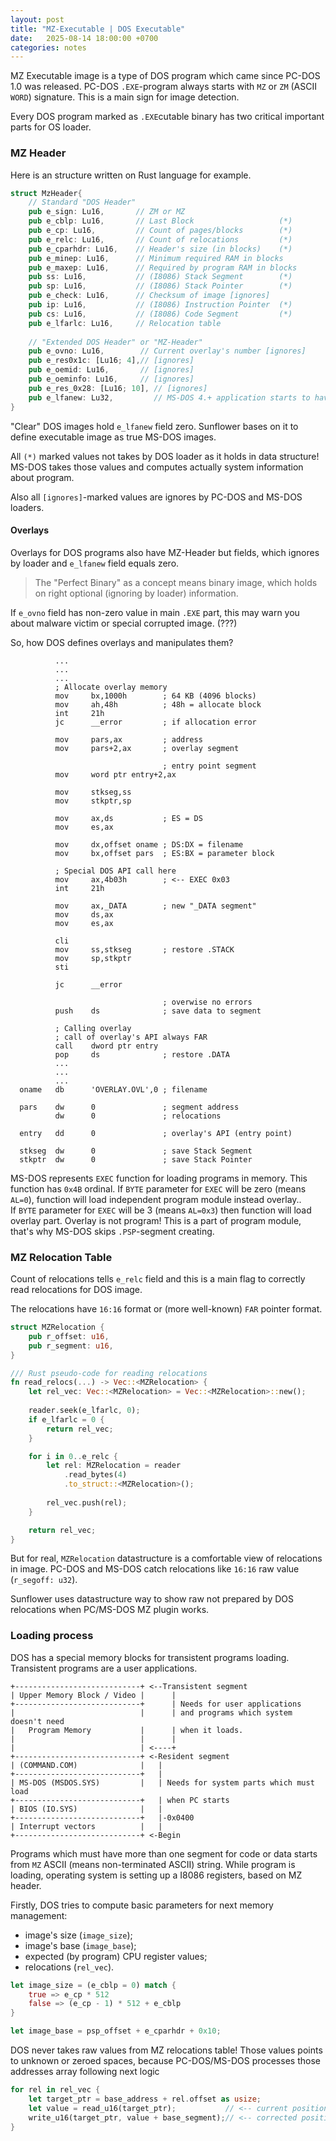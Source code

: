 ```yaml
---
layout: post
title: "MZ-Executable | DOS Executable"
date:   2025-08-14 18:00:00 +0700
categories: notes 
---
```


MZ Executable image is a type of DOS program which came since PC-DOS 1.0 was released.
PC-DOS `.EXE`-program always starts with `MZ` or `ZM` (ASCII `WORD`) signature.
This is a main sign for image detection. 

Every DOS program marked as `.EXE`cutable binary has two critical important
parts for OS loader. 

### MZ Header

Here is an structure written on Rust language for example.

```rust
struct MzHeader{
    // Standard "DOS Header"
    pub e_sign: Lu16,       // ZM or MZ
    pub e_cblp: Lu16,       // Last Block                   (*)
    pub e_cp: Lu16,         // Count of pages/blocks        (*)
    pub e_relc: Lu16,       // Count of relocations         (*)
    pub e_cparhdr: Lu16,    // Header's size (in blocks)    (*)
    pub e_minep: Lu16,      // Minimum required RAM in blocks
    pub e_maxep: Lu16,      // Required by program RAM in blocks
    pub ss: Lu16,           // (I8086) Stack Segment        (*)
    pub sp: Lu16,           // (I8086) Stack Pointer        (*)
    pub e_check: Lu16,      // Checksum of image [ignores]
    pub ip: Lu16,           // (I8086) Instruction Pointer  (*)
    pub cs: Lu16,           // (I8086) Code Segment         (*)
    pub e_lfarlc: Lu16,     // Relocation table
    
    // "Extended DOS Header" or "MZ-Header" 
    pub e_ovno: Lu16,        // Current overlay's number [ignores]
    pub e_res0x1c: [Lu16; 4],// [ignores]
    pub e_oemid: Lu16,       // [ignores]
    pub e_oeminfo: Lu16,     // [ignores]
    pub e_res_0x28: [Lu16; 10], // [ignores]
    pub e_lfanew: Lu32,         // MS-DOS 4.+ application starts to have it non-zero 
}
```

"Clear" DOS images hold `e_lfanew` field zero. Sunflower bases on it to define
executable image as true MS-DOS images. 

All `(*)` marked values not takes by DOS loader as it holds in data structure!
MS-DOS takes those values and computes actually system information about program.

Also all `[ignores]`-marked values are ignores by PC-DOS and MS-DOS loaders. 

#### Overlays

Overlays for DOS programs also have MZ-Header but fields, which ignores by loader
and `e_lfanew` field equals zero.

> The "Perfect Binary" as a concept means binary image, which
> holds on right optional (ignoring by loader) information. 

If `e_ovno` field has non-zero value in main `.EXE` part,
this may warn you about malware victim or special corrupted image. (???)

So, how DOS defines overlays and manipulates them?

```assembly
          ...
          ...
          ...
          ; Allocate overlay memory
          mov     bx,1000h        ; 64 KB (4096 blocks)
          mov     ah,48h          ; 48h = allocate block
          int     21h             
          jc      __error         ; if allocation error
 
          mov     pars,ax         ; address
          mov     pars+2,ax       ; overlay segment
 
                                  ; entry point segment
          mov     word ptr entry+2,ax
 
          mov     stkseg,ss
          mov     stkptr,sp
 
          mov     ax,ds           ; ES = DS
          mov     es,ax
 
          mov     dx,offset oname ; DS:DX = filename
          mov     bx,offset pars  ; ES:BX = parameter block
          
          ; Special DOS API call here
          mov     ax,4b03h        ; <-- EXEC 0x03
          int     21h
 
          mov     ax,_DATA        ; new "_DATA segment"
          mov     ds,ax
          mov     es,ax
 
          cli
          mov     ss,stkseg       ; restore .STACK
          mov     sp,stkptr
          sti
 
          jc      __error
 
                                  ; overwise no errors
          push    ds              ; save data to segment
          
          ; Calling overlay
          ; call of overlay's API always FAR
          call    dword ptr entry
          pop     ds              ; restore .DATA
          ...
          ...
          ...
  oname   db      'OVERLAY.OVL',0 ; filename
 
  pars    dw      0               ; segment address
          dw      0               ; relocations
 
  entry   dd      0               ; overlay's API (entry point)
 
  stkseg  dw      0               ; save Stack Segment
  stkptr  dw      0               ; save Stack Pointer
```

MS-DOS represents `EXEC` function for loading programs in memory. This function has `0x4B` ordinal.
If `BYTE` parameter for `EXEC` will be zero (means `AL=0`), function will load independent program
module instead overlay..  
If `BYTE` parameter for `EXEC` will be 3 (means `AL=0x3`) then function will load overlay part.
Overlay is not program! This is a part of program module, that's why MS-DOS skips `.PSP`-segment creating.

### MZ Relocation Table

Count of relocations tells `e_relc` field and this is a main flag
to correctly read relocations for DOS image.

The relocations have `16:16` format or (more well-known) `FAR` pointer format.


```rust
struct MZRelocation {
    pub r_offset: u16,
    pub r_segment: u16,
}

/// Rust pseudo-code for reading relocations
fn read_relocs(...) -> Vec::<MZRelocation> {
    let rel_vec: Vec::<MZRelocation> = Vec::<MZRelocation>::new();
    
    reader.seek(e_lfarlc, 0);
    if e_lfarlc = 0 {
        return rel_vec;
    }

    for i in 0..e_relc {
        let rel: MZRelocation = reader
            .read_bytes(4)
            .to_struct::<MZRelocation>();
        
        rel_vec.push(rel);
    }

    return rel_vec;
}
```

But for real, `MZRelocation` datastructure is a comfortable view of
relocations in image. PC-DOS and MS-DOS catch relocations like `16:16` raw value (`r_segoff: u32`).

Sunflower uses datastructure way to show raw not prepared by DOS relocations
when PC/MS-DOS MZ plugin works.

### Loading process

DOS has a special memory blocks for transistent programs loading.
Transistent programs are a user applications.

```
+----------------------------+ <--Transistent segment
| Upper Memory Block / Video |      |
+----------------------------+      | Needs for user applications
|                            |      | and programs which system doesn't need
|   Program Memory           |      | when it loads.
|                            |      | 
|                            | <----+
+----------------------------+ <-Resident segment
| (COMMAND.COM)              |   |
+----------------------------+   | 
| MS-DOS (MSDOS.SYS)         |   | Needs for system parts which must load
+----------------------------+   | when PC starts
| BIOS (IO.SYS)              |   |
+----------------------------+   |-0x0400
| Interrupt vectors          |   |
+----------------------------+ <-Begin
```

Programs which must have more than one segment for code or data
starts from `MZ` ASCII (means non-terminated ASCII) string.
While program is loading, operating system is setting up 
a I8086 registers, based on MZ header.

Firstly, DOS tries to compute basic parameters for 
next memory management:
 - image's size (`image_size`);
 - image's base (`image_base`);
 - expected (by program) CPU register values;
 - relocations (`rel_vec`).


```rust
let image_size = (e_cblp = 0) match {
    true => e_cp * 512
    false => (e_cp - 1) * 512 + e_cblp
}

let image_base = psp_offset + e_cparhdr + 0x10;
```
DOS never takes raw values from MZ relocations table! Those values points to unknown or zeroed
spaces, because PC-DOS/MS-DOS processes those addresses array following next logic

```rust
for rel in rel_vec {
    let target_ptr = base_address + rel.offset as usize;
    let value = read_u16(target_ptr);           // <-- current position
    write_u16(target_ptr, value + base_segment);// <-- corrected position
}
```
